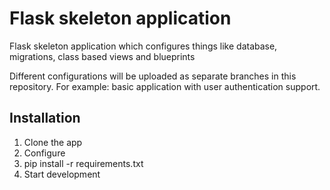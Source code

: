 # Flask skeleton application

Flask skeleton application which configures things like
database, migrations, class based views and blueprints

Different configurations will be uploaded as separate
branches in this repository. For example: basic application
with user authentication support.


## Installation

1. Clone the app
2. Configure
3. pip install -r requirements.txt
4. Start development
